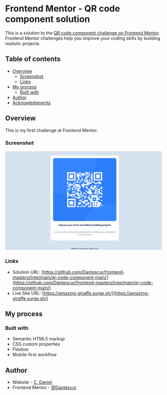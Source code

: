 # Frontend Mentor - QR code component solution

This is a solution to the [QR code component challenge on Frontend Mentor](https://www.frontendmentor.io/challenges/qr-code-component-iux_sIO_H). Frontend Mentor challenges help you improve your coding skills by building realistic projects. 

## Table of contents

- [Overview](#overview)
  - [Screenshot](#screenshot)
  - [Links](#links)
- [My process](#my-process)
  - [Built with](#built-with)
- [Author](#author)
- [Acknowledgments](#acknowledgments)


## Overview

This is my first challenge at Frontend Mentor.
### Screenshot

![](./qr-screenshot.png)

### Links

- Solution URL: [https://github.com/Dantescur/frontend-masters/tree/main/qr-code-component-main/](https://github.com/Dantescur/frontend-masters/tree/main/qr-code-component-main/)
- Live Site URL: [https://amazing-giraffe.surge.sh/](https://amazing-giraffe.surge.sh/)

## My process

### Built with

- Semantic HTML5 markup
- CSS custom properties
- Flexbox
- Mobile-first workflow

## Author

- Website - [C. Daniel](https://pers-portf.vercel.app/)
- Frontend Mentor - [@Dantescur](https://www.frontendmentor.io/profile/Dantescur)
